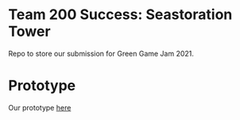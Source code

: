 # Team 200 Success: Seastoration Tower
Repo to store our submission for Green Game Jam 2021.

# Prototype
Our prototype [here](https://thinkofmia.github.io/Team-200-Success-Seastoration-Tower/)